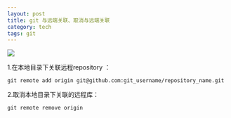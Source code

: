 ```yaml
---
layout: post
title: git 与远端关联、取消与远端关联
category: tech
tags: git
---
```

![](https://cdn.kelu.org/blog/tags/git.jpg)

1.在本地目录下关联远程repository ：

	git remote add origin git@github.com:git_username/repository_name.git

2.取消本地目录下关联的远程库：

	git remote remove origin

